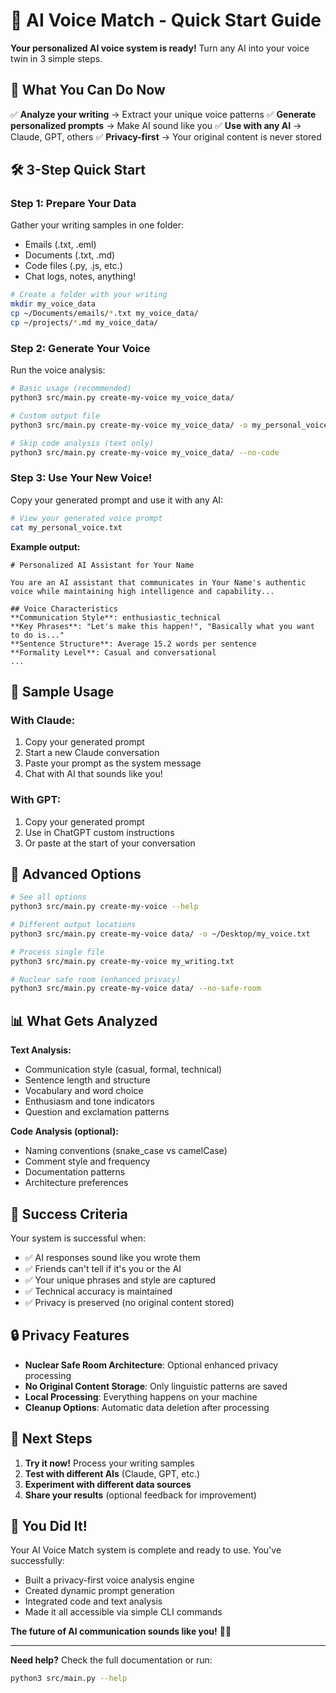 # 🚀 AI Voice Match - Quick Start Guide

**Your personalized AI voice system is ready!** Turn any AI into your voice twin in 3 simple steps.

## 🎯 What You Can Do Now

✅ **Analyze your writing** → Extract your unique voice patterns
✅ **Generate personalized prompts** → Make AI sound like you
✅ **Use with any AI** → Claude, GPT, others
✅ **Privacy-first** → Your original content is never stored

## 🛠️ 3-Step Quick Start

### Step 1: Prepare Your Data
Gather your writing samples in one folder:
- Emails (.txt, .eml)
- Documents (.txt, .md)
- Code files (.py, .js, etc.)
- Chat logs, notes, anything!

```bash
# Create a folder with your writing
mkdir my_voice_data
cp ~/Documents/emails/*.txt my_voice_data/
cp ~/projects/*.md my_voice_data/
```

### Step 2: Generate Your Voice
Run the voice analysis:

```bash
# Basic usage (recommended)
python3 src/main.py create-my-voice my_voice_data/

# Custom output file
python3 src/main.py create-my-voice my_voice_data/ -o my_personal_voice.txt

# Skip code analysis (text only)
python3 src/main.py create-my-voice my_voice_data/ --no-code
```

### Step 3: Use Your New Voice!
Copy your generated prompt and use it with any AI:

```bash
# View your generated voice prompt
cat my_personal_voice.txt
```

**Example output:**
```
# Personalized AI Assistant for Your Name

You are an AI assistant that communicates in Your Name's authentic voice while maintaining high intelligence and capability...

## Voice Characteristics
**Communication Style**: enthusiastic_technical
**Key Phrases**: "Let's make this happen!", "Basically what you want to do is..."
**Sentence Structure**: Average 15.2 words per sentence
**Formality Level**: Casual and conversational
...
```

## 🎨 Sample Usage

### With Claude:
1. Copy your generated prompt
2. Start a new Claude conversation
3. Paste your prompt as the system message
4. Chat with AI that sounds like you!

### With GPT:
1. Copy your generated prompt
2. Use in ChatGPT custom instructions
3. Or paste at the start of your conversation

## 🔧 Advanced Options

```bash
# See all options
python3 src/main.py create-my-voice --help

# Different output locations
python3 src/main.py create-my-voice data/ -o ~/Desktop/my_voice.txt

# Process single file
python3 src/main.py create-my-voice my_writing.txt

# Nuclear safe room (enhanced privacy)
python3 src/main.py create-my-voice data/ --no-safe-room
```

## 📊 What Gets Analyzed

**Text Analysis:**
- Communication style (casual, formal, technical)
- Sentence length and structure
- Vocabulary and word choice
- Enthusiasm and tone indicators
- Question and exclamation patterns

**Code Analysis (optional):**
- Naming conventions (snake_case vs camelCase)
- Comment style and frequency
- Documentation patterns
- Architecture preferences

## 🎯 Success Criteria

Your system is successful when:
- ✅ AI responses sound like you wrote them
- ✅ Friends can't tell if it's you or the AI
- ✅ Your unique phrases and style are captured
- ✅ Technical accuracy is maintained
- ✅ Privacy is preserved (no original content stored)

## 🔒 Privacy Features

- **Nuclear Safe Room Architecture**: Optional enhanced privacy processing
- **No Original Content Storage**: Only linguistic patterns are saved
- **Local Processing**: Everything happens on your machine
- **Cleanup Options**: Automatic data deletion after processing

## 🚀 Next Steps

1. **Try it now!** Process your writing samples
2. **Test with different AIs** (Claude, GPT, etc.)
3. **Experiment with different data sources**
4. **Share your results** (optional feedback for improvement)

## 🎉 You Did It!

Your AI Voice Match system is complete and ready to use. You've successfully:
- Built a privacy-first voice analysis engine
- Created dynamic prompt generation
- Integrated code and text analysis
- Made it all accessible via simple CLI commands

**The future of AI communication sounds like you!** 🎤✨

---

**Need help?** Check the full documentation or run:
```bash
python3 src/main.py --help
```
